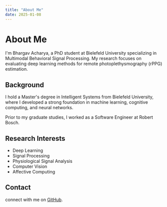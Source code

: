 ```yaml
---
title: "About Me"
date: 2025-01-08
---
```


# About Me

I'm Bhargav Acharya, a PhD student at Bielefeld University specializing in Multimodal Behavioral Signal Processing. My research focuses on evaluating deep learning methods for remote photoplethysmography (rPPG) estimation.

## Background

I hold a Master's degree in Intelligent Systems from Bielefeld University, where I developed a strong foundation in machine learning, cognitive computing, and neural networks.

Prior to my graduate studies, I worked as a Software Engineer at Robert Bosch.

## Research Interests

- Deep Learning
- Signal Processing
- Physiological Signal Analysis
- Computer Vision
- Affective Computing

## Contact

connect with me on [GitHub](https://github.com/B-Acharya).
